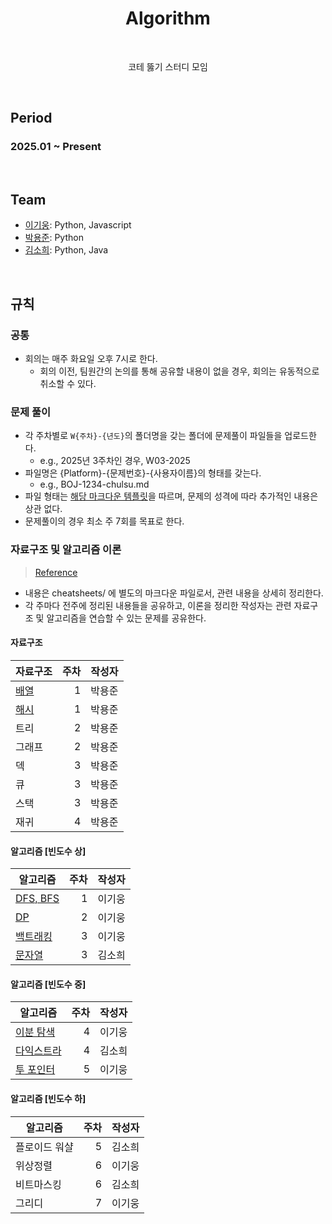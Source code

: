 <h1 align="center">Algorithm</h1>

<br>
<p align="center">코테 뚫기 스터디 모임</p>
<br>

## Period

### 2025.01 ~ Present

<br>

## Team

- [이기웅](https://github.com/rldnd): Python, Javascript
- [박용준](https://github.com/kyoongdev): Python
- [김소희](https://github.com/ssoheeh): Python, Java

<br>

## 규칙

### 공통

- 회의는 매주 화요일 오후 7시로 한다.
  - 회의 이전, 팀원간의 논의를 통해 공유할 내용이 없을 경우, 회의는 유동적으로 취소할 수 있다.

### 문제 풀이

- 각 주차별로 `W{주차}-{년도}`의 폴더명을 갖는 폴더에 문제풀이 파일들을 업로드한다.
  - e.g., 2025년 3주차인 경우, W03-2025
- 파일명은 {Platform}-{문제번호}-{사용자이름}의 형태를 갖는다.
  - e.g., BOJ-1234-chulsu.md
- 파일 형태는 [해당 마크다운 템플릿](./docs/solved-problem.md)을 따르며, 문제의 성격에 따라 추가적인 내용은 상관 없다.
- 문제풀이의 경우 최소 주 7회를 목표로 한다.

### 자료구조 및 알고리즘 이론

> [Reference](https://blog.encrypted.gg/category/강좌/실전%20알고리즘?page=2)

- 내용은 cheatsheets/ 에 별도의 마크다운 파일로서, 관련 내용을 상세히 정리한다.
- 각 주마다 전주에 정리된 내용들을 공유하고, 이론을 정리한 작성자는 관련 자료구조 및 알고리즘을 연습할 수 있는 문제를 공유한다.

#### 자료구조

| 자료구조                       | 주차 | 작성자 |
| ------------------------------ | ---: | ------ |
| [배열](./cheatsheets/array.md) |    1 | 박용준 |
| [해시](./cheatsheets/hash.md)  |    1 | 박용준 |
| 트리                           |    2 | 박용준 |
| 그래프                         |    2 | 박용준 |
| 덱                             |    3 | 박용준 |
| 큐                             |    3 | 박용준 |
| 스택                           |    3 | 박용준 |
| 재귀                           |    4 | 박용준 |

#### 알고리즘 [빈도수 상]

| 알고리즘                                  | 주차 | 작성자 |
| ----------------------------------------- | ---: | ------ |
| [DFS, BFS](./cheatsheets/dfs-bfs.md)      |    1 | 이기웅 |
| [DP](./cheatsheets/dp.md)                 |    2 | 이기웅 |
| [백트래킹](./cheatsheets/backtracking.md) |    3 | 이기웅 |
| [문자열](./cheatsheets/string.md)         |    3 | 김소희 |

#### 알고리즘 [빈도수 중]

| 알고리즘                                    | 주차 | 작성자 |
| ------------------------------------------- | ---: | ------ |
| [이분 탐색](./cheatsheets/binary-search.md) |    4 | 이기웅 |
| [다익스트라](./cheatsheets/dijkstra.md)     |    4 | 김소희 |
| [투 포인터](./cheatsheets/two-pointer.md)   |    5 | 이기웅 |

#### 알고리즘 [빈도수 하]

| 알고리즘      | 주차 | 작성자 |
| ------------- | ---: | ------ |
| 플로이드 워샬 |    5 | 김소희 |
| 위상정렬      |    6 | 이기웅 |
| 비트마스킹    |    6 | 김소희 |
| 그리디        |    7 | 이기웅 |
